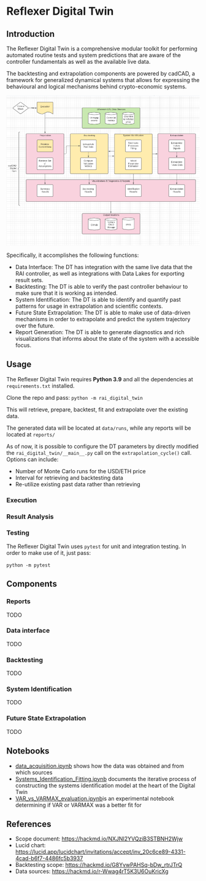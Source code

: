 # Reflexer Digital Twin

## Introduction

The Reflexer Digital Twin is a comprehensive modular toolkit for performing automated routine tests and system predictions that are aware of the controller fundamentals as well as the available live data.

The backtesting and extrapolation components are powered by cadCAD, a framework for generalized dynamical systems that allows for expressing the behavioural and logical mechanisms behind crypto-economic systems.

![RAI Digital Twin Components Diagram](assets/dt-components.png)

Specifically, it accomplishes the following functions:

- Data Interface: The DT has integration with the same live data that the RAI controller, as well as integrations with Data Lakes for exporting result sets.
- Backtesting: The DT is able to verify the past controller behaviour to make sure that it is working as intended.
- System Identification: The DT is able to identify and quantify past patterns for usage in extrapolation and scientific contexts.
- Future State Extrapolation: The DT is able to make use of data-driven mechanisms in order to extrapolate and predict the system trajectory over the future.
- Report Generation: The DT is able to generate diagnostics and rich visualizations that informs about the state of the system with a acessible focus.

## Usage 

The Reflexer Digital Twin requires **Python 3.9** and all the dependencies at `requirements.txt` installed.

Clone the repo and pass: `python -m rai_digital_twin`

This will retrieve, prepare, backtest, fit and extrapolate over the existing data.

The generated data will be located at `data/runs`, while any reports will be located at `reports/`

As of now, it is possible to configure the DT parameters by directly modified the `rai_digital_twin/__main__.py` call on the `extrapolation_cycle()` call. Options can include:

- Number of Monte Carlo runs for the USD/ETH price
- Interval for retrieving and backtesting data
- Re-utilize existing past data rather than retrieving

### Execution

### Result Analysis

### Testing

The Reflexer Digital Twin uses `pytest` for unit and integration testing. In order to make use of it, just pass:

``python -m pytest``


## Components

### Reports

TODO

### Data interface

TODO

### Backtesting

TODO
### System Identification

TODO
### Future State Extrapolation

TODO

## Notebooks
* [data_acquisition.ipynb](notebooks/data_acquisition.ipynb) shows how the data was obtained and from which sources
* [Systems_Identification_Fitting.ipynb](notebooks/Systems_Identification_Fitting.ipynb) documents the iterative process of constructing the systems identification model at the heart of the Digital Twin
* [VAR_vs_VARMAX_evaluation.ipynb](notebooks/VAR_vs_VARMAX_evaluation.ipynb)is an experimental notebook determining if VAR or VARMAX was a better fit for 

## References

- Scope document: https://hackmd.io/NXJNI2YVQziB3STBNH2Wjw
- Lucid chart: https://lucid.app/lucidchart/invitations/accept/inv_20c6ce89-4331-4cad-b6f7-4486fc5b3937
- Backtesting scope: https://hackmd.io/G8YvwPAHSq-bDw_rtrJTrQ
- Data sources: https://hackmd.io/r-Wwag4rT5K3U6OuKricXg
